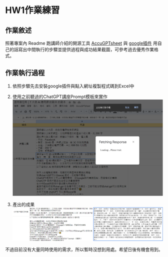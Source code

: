 # HW1作業練習

## 作業敘述

照著專案內 Readme 跑講師介紹的開源工具 [AccuGPTsheet](https://github.com/accucrazy/AccuGPTsheet) 與 [google插件](https://workspace.google.com/marketplace/app/gpt_for_sheets_and_docs/677318054654)
用自己的話寫出中間執行的步驟並提供過程與成功結果截圖，可參考過去優秀作業格式。

## 作業執行過程

1. 依照步驟先去安裝google插件與點入網址複製程式碼到Excel中

2. 使用之前聽過的ChatGPT講座Prompt模板來實作
   ![Image text](https://raw.githubusercontent.com/z-institute/AI-Dev-Batch-1-HW/Z24049001/w1/Individual/coding/image/Week1HW_pic01.PNG)

3. 產出的成果
    ![Image text](https://raw.githubusercontent.com/z-institute/AI-Dev-Batch-1-HW/Z24049001/w1/Individual/coding/image/Week1HW_pic02.PNG)

不過目前沒有大量同時使用的需求，所以暫時沒想到用處。希望日後有機會用到。
